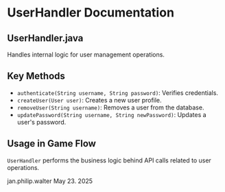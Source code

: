 # UserHandler Documentation

## UserHandler.java

Handles internal logic for user management operations.

## Key Methods

- `authenticate(String username, String password)`: Verifies credentials.
- `createUser(User user)`: Creates a new user profile.
- `removeUser(String username)`: Removes a user from the database.
- `updatePassword(String username, String newPassword)`: Updates a user's password.

## Usage in Game Flow

`UserHandler` performs the business logic behind API calls related to user operations.

jan.philip.walter May 23. 2025